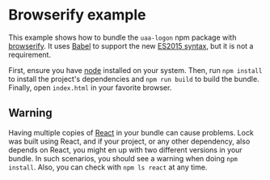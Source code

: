 # Browserify example

This example shows how to bundle the `uaa-logon` npm package with [browserify](https://browserify.org). It uses [Babel](https://babeljs.io/) to support the new [ES2015 syntax](https://babeljs.io/docs/learn-es2015/), but it is not a requirement.

First, ensure you have [node](https://nodejs.org/) installed on your system. Then, run `npm install` to install the project's dependencies and `npm run build` to build the bundle. Finally, open `index.html` in your favorite browser.

## Warning

Having multiple copies of [React](https://facebook.github.io/react) in your bundle can cause problems. Lock was built using React, and if your project, or any other dependency, also depends on React, you might en up with two different versions in your bundle. In such scenarios, you should see a warning when doing `npm install`. Also, you can check with `npm ls react` at any time.
